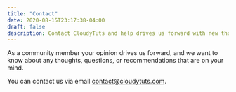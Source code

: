 ```yaml
---
title: "Contact"
date: 2020-08-15T23:17:38-04:00
draft: false
description: Contact CloudyTuts and help drives us forward with new thoughts, ideas, and recommendations
---
```


As a community member your opinion drives us forward, and we want to know about any thoughts, questions, or recommendations that are on your mind.

You can contact us via email <a href="mailto:contact@cloudytuts.com">contact@cloudytuts.com.

